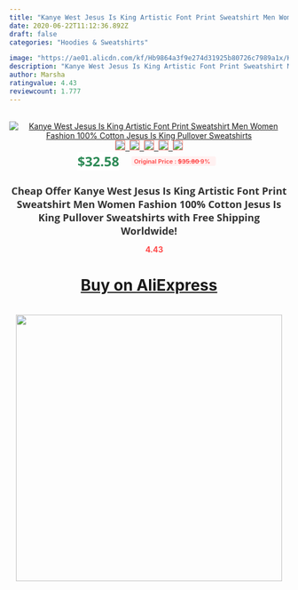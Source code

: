 ```yaml
---
title: "Kanye West Jesus Is King Artistic Font Print Sweatshirt Men Women Fashion 100% Cotton Jesus Is King Pullover Sweatshirts"
date: 2020-06-22T11:12:36.892Z
draft: false
categories: "Hoodies & Sweatshirts"

image: "https://ae01.alicdn.com/kf/Hb9864a3f9e274d31925b80726c7989a1x/Kanye-West-Jesus-Is-King-Artistic-Font-Print-Sweatshirt-Men-Women-Fashion-100-Cotton-Jesus-Is.jpg"
description: "Kanye West Jesus Is King Artistic Font Print Sweatshirt Men Women Fashion 100% Cotton Jesus Is King Pullover Sweatshirts"
author: Marsha
ratingvalue: 4.43
reviewcount: 1.777
---
```

<br>
<div style="text-align: center;">
<a href="https://s.click.aliexpress.com/e/_AfUJhx" target="_blank" rel="nofollow noopener noreferrer"><img alt="Kanye West Jesus Is King Artistic Font Print Sweatshirt Men Women Fashion 100% Cotton Jesus Is King Pullover Sweatshirts" class="magnifier-image" src="https://ae01.alicdn.com/kf/Hb9864a3f9e274d31925b80726c7989a1x/Kanye-West-Jesus-Is-King-Artistic-Font-Print-Sweatshirt-Men-Women-Fashion-100-Cotton-Jesus-Is.jpg_640x640.jpg">
<br>
<img style="border:1px solid salmon" src="https://ae01.alicdn.com/kf/Hb9864a3f9e274d31925b80726c7989a1x/Kanye-West-Jesus-Is-King-Artistic-Font-Print-Sweatshirt-Men-Women-Fashion-100-Cotton-Jesus-Is.jpg_120x120.jpg">&nbsp;&nbsp;<img style="border:1px solid salmon" src="https://ae01.alicdn.com/kf/H2ea72cab67244aa490eebd44977eab58t/Kanye-West-Jesus-Is-King-Artistic-Font-Print-Sweatshirt-Men-Women-Fashion-100-Cotton-Jesus-Is.jpg_120x120.jpg">&nbsp;&nbsp;<img style="border:1px solid salmon" src="https://ae01.alicdn.com/kf/H2490fffac1f243df8bab5bc4971e0084s/Kanye-West-Jesus-Is-King-Artistic-Font-Print-Sweatshirt-Men-Women-Fashion-100-Cotton-Jesus-Is.jpg_120x120.jpg">&nbsp;&nbsp;<img style="border:1px solid salmon" src="https://ae01.alicdn.com/kf/H001d012230c24190939f2af437dde042r/Kanye-West-Jesus-Is-King-Artistic-Font-Print-Sweatshirt-Men-Women-Fashion-100-Cotton-Jesus-Is.jpg_120x120.jpg">&nbsp;&nbsp;<img style="border:1px solid salmon" src="https://ae01.alicdn.com/kf/Hda12a0d80bd8420e904b3117157cd25dT/Kanye-West-Jesus-Is-King-Artistic-Font-Print-Sweatshirt-Men-Women-Fashion-100-Cotton-Jesus-Is.jpg_120x120.jpg"></a></div><br0>
<div style="text-align: center;"><span style="background-color: white; border: 0px; box-sizing: border-box; color: seagreen; display: inline-block; font-family: &quot;open sans&quot; , &quot;arial&quot; , &quot;helvetica&quot; , sans-serif , &quot;heiti&quot;; font-size: 24px; font-stretch: inherit; font-weight: 700; line-height: inherit; margin: 0px 10px 0px 0px; padding: 0px; vertical-align: middle;">$32.58 </span>
<span style="background: rgb(255 , 241 , 241); border-radius: 3px; border: 0px; box-sizing: border-box; color: #ff4747; display: inline-block; font-family: inherit; font-size: 12px; font-stretch: inherit; font-style: inherit; font-variant: inherit; font-weight: 600; line-height: inherit; margin: 0px; padding: 2px 5px; transform: scale(0.9); vertical-align: middle;">Original Price : <b style="text-decoration: line-through;">$35.80 </b> 9%&nbsp;&nbsp;</span></div>
<h1 style="color: #333333; display: inline-block; font-family: &quot;open sans&quot; , &quot;arial&quot; , &quot;helvetica&quot; , sans-serif , &quot;heiti&quot;; font-size: 18px; font-stretch: inherit; font-weight: 700; text-align: center;">Cheap Offer Kanye West Jesus Is King Artistic Font Print Sweatshirt Men Women Fashion 100% Cotton Jesus Is King Pullover Sweatshirts with Free Shipping Worldwide!</h1>
<div style="color: #ff4747; text-align: center;">
<img src="https://4.bp.blogspot.com/-M0ZcTcb-5uY/XleCXlxnR4I/AAAAAAAAAEc/OrjgMkXV1oMQFaCRZj5HQwOCBcu3w1FegCPcBGAYYCw/s1600/star.png" style="height: 15px;">&nbsp;<b>4.43</b></div>
<div class="button_cont" align="center"><a class="buynow_a" href="https://s.click.aliexpress.com/e/_AfUJhx" target="_blank" rel="nofollow noopener noreferrer"><H1>Buy on AliExpress</H1></a></div><br>
<div class="separator" style="clear: both; text-align: center;">
<img src="https://lh3.googleusercontent.com/-pTy5HemUv9M/XlePHvY0dAI/AAAAAAAAAE4/0nX5iRUoIWY8eMW9Dpxeirr157OZliDIgCLcBGAsYHQ/s1600/badge.gif" width="480">
</div>
